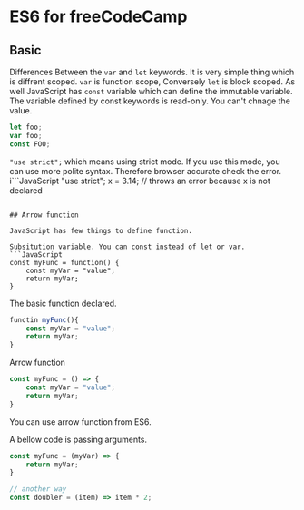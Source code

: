 # ES6 for freeCodeCamp

## Basic
Differences Between the `var` and `let` keywords. It is very simple thing which is diffrent scoped.
`var` is function scope, Conversely `let` is block scoped.
As well JavaScript has `const` variable which can define the immutable variable. The variable defined by const keywords is read-only. You can't chnage the value.


```JavaScript
let foo;
var foo;
const FOO;
```

`"use strict";` which means using strict mode. If you use this mode, you can use more polite syntax. Therefore browser accurate check the error.
i```JavaScript
"use strict";
x = 3.14; // throws an error because x is not declared
```

## Arrow function

JavaScript has few things to define function.

Subsitution variable. You can const instead of let or var.
```JavaScript
const myFunc = function() {
    const myVar = "value";
    return myVar;
}
```

The basic function declared.
```JavaScript
functin myFunc(){
    const myVar = "value";
    return myVar;
}
```

Arrow function
```JavaScript
const myFunc = () => {
    const myVar = "value";
    return myVar;
}
```

You can use arrow function from ES6.  

A bellow code is passing arguments.
```JavaScript
const myFunc = (myVar) => {
    return myVar;
}

// another way
const doubler = (item) => item * 2;
```


